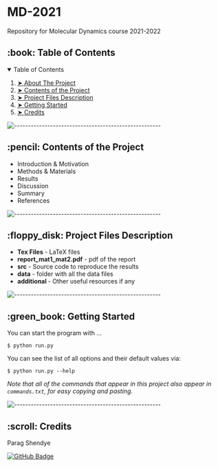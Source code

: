 # MD-2021
Repository for Molecular Dynamics course 2021-2022
<!-- TABLE OF CONTENTS -->
<h2 id="table-of-contents"> :book: Table of Contents</h2>

<details open="open">
  <summary>Table of Contents</summary>
  <ol>
    <li><a href="#about-the-project"> ➤ About The Project</a></li>
    <li><a href="#contents-of-the-project"> ➤ Contents of the Project</a></li>
    <li><a href="#project-files-description"> ➤ Project Files Description</a></li>
    <li><a href="#getting-started"> ➤ Getting Started</a></li>
    <li><a href="#credits"> ➤ Credits</a></li>
  </ol>
</details>

![-----------------------------------------------------](https://raw.githubusercontent.com/andreasbm/readme/master/assets/lines/rainbow.png)

<!-- ABOUT THE PROJECT -->
<h2 id="contents-of-the-project"> :pencil: Contents of the Project</h2>

<p align="justify">
<ul>
<li>Introduction & Motivation</li>
<li>Methods & Materials</li>
<li>Results</li>
<li>Discussion</li>
<li>Summary</li>
<li>References</li>
</ul> 
</p>

![-----------------------------------------------------](https://raw.githubusercontent.com/andreasbm/readme/master/assets/lines/rainbow.png)

<!-- PROJECT FILES DESCRIPTION -->
<h2 id="project-files-description"> :floppy_disk: Project Files Description</h2>

<ul>
  <li><b>Tex Files</b> - LaTeX files</li>
  <li><b>report_mat1_mat2.pdf</b> - pdf of the report</li>
  <li><b>src</b> - Source code to reproduce the results</li>
  <li><b>data</b> - folder with all the data files</li>
  <li><b>additional </b> - Other useful resources if any</li>
</ul>

![-----------------------------------------------------](https://raw.githubusercontent.com/andreasbm/readme/master/assets/lines/rainbow.png)

<!-- GETTING STARTED -->
<h2 id="getting-started"> :green_book: Getting Started</h2>

<p>You can start the program with ...</p>
<pre><code>$ python run.py</code></pre>

<p>You can see the list of all options and their default values via:</p>
<pre><code>$ python run.py --help</code></pre>
<i>Note that all of the commands that appear in this project also appear in <code>commands.txt</code>, for easy copying and pasting.</i>


![-----------------------------------------------------](https://raw.githubusercontent.com/andreasbm/readme/master/assets/lines/rainbow.png)

<!-- CREDITS -->
<h2 id="credits"> :scroll: Credits</h2>

Parag Shendye

[![GitHub Badge](https://img.shields.io/badge/GitHub-100000?style=for-the-badge&logo=github&logoColor=white)](https://github.com/shendye-IAM)



